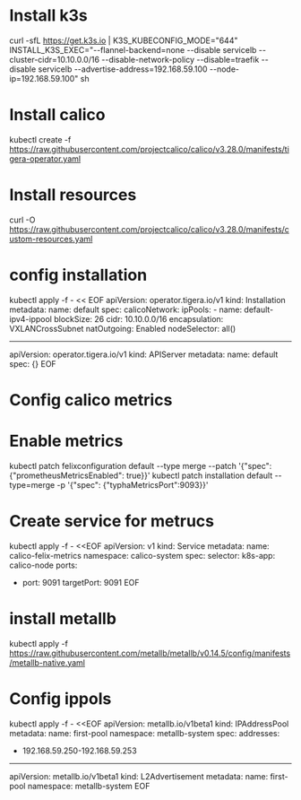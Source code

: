 # Install k3s
curl -sfL https://get.k3s.io | K3S_KUBECONFIG_MODE="644" INSTALL_K3S_EXEC="--flannel-backend=none --disable servicelb --cluster-cidr=10.10.0.0/16 --disable-network-policy --disable=traefik --disable servicelb  --advertise-address=192.168.59.100  --node-ip=192.168.59.100" sh

# Install calico
kubectl create -f https://raw.githubusercontent.com/projectcalico/calico/v3.28.0/manifests/tigera-operator.yaml


# Install resources
curl -O https://raw.githubusercontent.com/projectcalico/calico/v3.28.0/manifests/custom-resources.yaml

# config installation
kubectl apply -f - << EOF
apiVersion: operator.tigera.io/v1
kind: Installation
metadata:
  name: default
spec:
  calicoNetwork:
    ipPools:
    - name: default-ipv4-ippool
      blockSize: 26
      cidr: 10.10.0.0/16
      encapsulation: VXLANCrossSubnet
      natOutgoing: Enabled
      nodeSelector: all()

---

apiVersion: operator.tigera.io/v1
kind: APIServer
metadata:
  name: default
spec: {}
EOF

# Config calico metrics
# Enable metrics
kubectl patch felixconfiguration default --type merge --patch '{"spec":{"prometheusMetricsEnabled": true}}'
kubectl patch installation default --type=merge -p '{"spec": {"typhaMetricsPort":9093}}'

# Create service for metrucs
kubectl apply -f - <<EOF
apiVersion: v1
kind: Service
metadata:
  name: calico-felix-metrics
  namespace: calico-system
spec:
  selector:
    k8s-app: calico-node
  ports:
  - port: 9091
    targetPort: 9091
EOF



# install metallb
kubectl apply -f https://raw.githubusercontent.com/metallb/metallb/v0.14.5/config/manifests/metallb-native.yaml

# Config ippols
kubectl apply -f - <<EOF
apiVersion: metallb.io/v1beta1
kind: IPAddressPool
metadata:
  name: first-pool
  namespace: metallb-system
spec:
  addresses:
  - 192.168.59.250-192.168.59.253

---
apiVersion: metallb.io/v1beta1
kind: L2Advertisement
metadata:
  name: first-pool
  namespace: metallb-system
EOF
